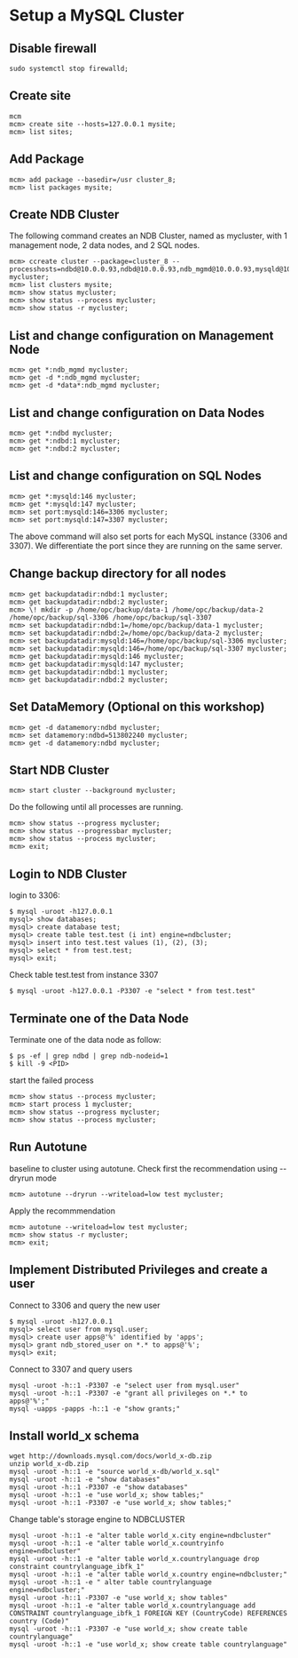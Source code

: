 # Setup a MySQL Cluster
## Disable firewall
```
sudo systemctl stop firewalld;
```
## Create site
```
mcm
mcm> create site --hosts=127.0.0.1 mysite;
mcm> list sites;
```
## Add Package
```
mcm> add package --basedir=/usr cluster_8;
mcm> list packages mysite;
```
## Create NDB Cluster
The following command creates an NDB Cluster, named as mycluster, with 1 management node, 2 data nodes, and 2 SQL nodes.
```
mcm> ccreate cluster --package=cluster_8 --processhosts=ndbd@10.0.0.93,ndbd@10.0.0.93,ndb_mgmd@10.0.0.93,mysqld@10.0.0.93,mysqld@10.0.0.93,ndbapi@10.0.0.93,ndbapi@10.0.0.93 mycluster;
mcm> list clusters mysite;
mcm> show status mycluster;
mcm> show status --process mycluster;
mcm> show status -r mycluster;
```
## List and change configuration on Management Node
```
mcm> get *:ndb_mgmd mycluster;
mcm> get -d *:ndb_mgmd mycluster;
mcm> get -d *data*:ndb_mgmd mycluster;
```
## List and change configuration on Data Nodes
```
mcm> get *:ndbd mycluster;
mcm> get *:ndbd:1 mycluster;
mcm> get *:ndbd:2 mycluster;
```
## List and change configuration on SQL Nodes
```
mcm> get *:mysqld:146 mycluster;
mcm> get *:mysqld:147 mycluster;
mcm> set port:mysqld:146=3306 mycluster;
mcm> set port:mysqld:147=3307 mycluster;
```
The above command will also set ports for each MySQL instance (3306 and 3307). We differentiate the port since they are running on the same server. </br>
## Change backup directory for all nodes
```
mcm> get backupdatadir:ndbd:1 mycluster;
mcm> get backupdatadir:ndbd:2 mycluster;
mcm> \! mkdir -p /home/opc/backup/data-1 /home/opc/backup/data-2 /home/opc/backup/sql-3306 /home/opc/backup/sql-3307
mcm> set backupdatadir:ndbd:1=/home/opc/backup/data-1 mycluster;
mcm> set backupdatadir:ndbd:2=/home/opc/backup/data-2 mycluster;
mcm> set backupdatadir:mysqld:146=/home/opc/backup/sql-3306 mycluster;
mcm> set backupdatadir:mysqld:146=/home/opc/backup/sql-3307 mycluster;
mcm> get backupdatadir:mysqld:146 mycluster;
mcm> get backupdatadir:mysqld:147 mycluster;
mcm> get backupdatadir:ndbd:1 mycluster;
mcm> get backupdatadir:ndbd:2 mycluster;
```
## Set DataMemory (Optional on this workshop)
```
mcm> get -d datamemory:ndbd mycluster;
mcm> set datamemory:ndbd=513802240 mycluster;
mcm> get -d datamemory:ndbd mycluster;
```
## Start NDB Cluster
```
mcm> start cluster --background mycluster;
```
Do the following until all processes are running.
```
mcm> show status --progress mycluster;
mcm> show status --progressbar mycluster;
mcm> show status --process mycluster;
mcm> exit;
```
## Login to NDB Cluster 
login to 3306:
```
$ mysql -uroot -h127.0.0.1
mysql> show databases;
mysql> create database test;
mysql> create table test.test (i int) engine=ndbcluster;
mysql> insert into test.test values (1), (2), (3);
mysql> select * from test.test;
mysql> exit;
```
Check table test.test from instance 3307
```
$ mysql -uroot -h127.0.0.1 -P3307 -e "select * from test.test"
```
## Terminate one of the Data Node
Terminate one of the data node as follow:
```
$ ps -ef | grep ndbd | grep ndb-nodeid=1
$ kill -9 <PID>
```
start the failed process
```
mcm> show status --process mycluster;
mcm> start process 1 mycluster;
mcm> show status --progress mycluster;
mcm> show status --process mycluster;
```
## Run Autotune 
baseline to cluster using autotune. Check first the recommendation using --dryrun mode
```
mcm> autotune --dryrun --writeload=low test mycluster;
```
Apply the recommmendation
```
mcm> autotune --writeload=low test mycluster;
mcm> show status -r mycluster;
mcm> exit;
```
## Implement Distributed Privileges and create a user
Connect to 3306 and query the new user
```
$ mysql -uroot -h127.0.0.1 
mysql> select user from mysql.user;
mysql> create user apps@'%' identified by 'apps';
mysql> grant ndb_stored_user on *.* to apps@'%';
mysql> exit;
```
Connect to 3307 and query users
```
mysql -uroot -h::1 -P3307 -e "select user from mysql.user"
mysql -uroot -h::1 -P3307 -e "grant all privileges on *.* to apps@'%';"
mysql -uapps -papps -h::1 -e "show grants;"
```
## Install world_x schema
```
wget http://downloads.mysql.com/docs/world_x-db.zip
unzip world_x-db.zip
mysql -uroot -h::1 -e "source world_x-db/world_x.sql"
mysql -uroot -h::1 -e "show databases"
mysql -uroot -h::1 -P3307 -e "show databases"
mysql -uroot -h::1 -e "use world_x; show tables;"
mysql -uroot -h::1 -P3307 -e "use world_x; show tables;"
```
Change table's storage engine to NDBCLUSTER
```
mysql -uroot -h::1 -e "alter table world_x.city engine=ndbcluster"
mysql -uroot -h::1 -e "alter table world_x.countryinfo engine=ndbcluster"
mysql -uroot -h::1 -e "alter table world_x.countrylanguage drop constraint countrylanguage_ibfk_1"
mysql -uroot -h::1 -e "alter table world_x.country engine=ndbcluster;"
mysql -uroot -h::1 -e " alter table countrylanguage engine=ndbcluster;"
mysql -uroot -h::1 -P3307 -e "use world_x; show tables"
mysql -uroot -h::1 -e "alter table world_x.countrylanguage add CONSTRAINT countrylanguage_ibfk_1 FOREIGN KEY (CountryCode) REFERENCES country (Code)"
mysql -uroot -h::1 -P3307 -e "use world_x; show create table countrylanguage"
mysql -uroot -h::1 -e "use world_x; show create table countrylanguage"
```
